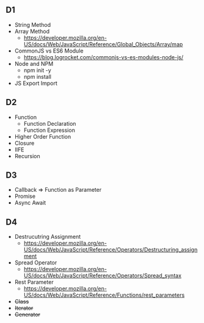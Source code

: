 ## D1

- String Method
- Array Method
  - https://developer.mozilla.org/en-US/docs/Web/JavaScript/Reference/Global_Objects/Array/map
- CommonJS vs ES6 Module
  - https://blog.logrocket.com/commonjs-vs-es-modules-node-js/
- Node and NPM
  - npm init -y
  - npm install
- JS Export Import

## D2

- Function
  - Function Declaration
  - Function Expression
- Higher Order Function
- Closure
- IIFE
- Recursion

## D3

- Callback => Function as Parameter
- Promise
- Async Await

## D4

- Destrucutring Assignment
  - https://developer.mozilla.org/en-US/docs/Web/JavaScript/Reference/Operators/Destructuring_assignment
- Spread Operator
  - https://developer.mozilla.org/en-US/docs/Web/JavaScript/Reference/Operators/Spread_syntax
- Rest Parameter
  - https://developer.mozilla.org/en-US/docs/Web/JavaScript/Reference/Functions/rest_parameters
- ~~Class~~
- ~~Iterator~~
- ~~Generator~~
